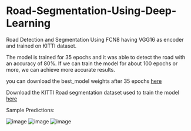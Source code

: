 # Road-Segmentation-Using-Deep-Learning
Road Detection and Segmentation Using FCN8 having VGG16 as encoder and trained on KITTI dataset.

The model is trained for 35 epochs and it was able to detect the road with an accuracy of 80%. If we can train the model for about 100 epochs or more, we can achieve more accurate results.

you can download the best_model weights after 35 epochs <a href="https://drive.google.com/file/d/1W_Gf0OvR1tEJ0t3QXtj7SvSlCvMvqcim/view?usp=sharing" target='_blank'>here</a>


Download the KITTI Road segmentation dataset used to train the model <a href="https://drive.google.com/drive/folders/1cNMm5yCdIHQM2PKZGOuv_62HcGKCs6Mm?usp=sharing" target='_blank'>here</a>


Sample Predictions:

![image](https://github.com/Abhi-0212000/Road-Segmentation-Using-Deep-Learning/assets/70425157/692084ac-d3c9-462d-930a-b1b1b0ef3f05)
![image](https://github.com/Abhi-0212000/Road-Segmentation-Using-Deep-Learning/assets/70425157/3bcfeeb4-6bb0-43ca-ac26-6e38d07abea4)
![image](https://github.com/Abhi-0212000/Road-Segmentation-Using-Deep-Learning/assets/70425157/246f5917-f137-4c03-9219-6142f346234f)
